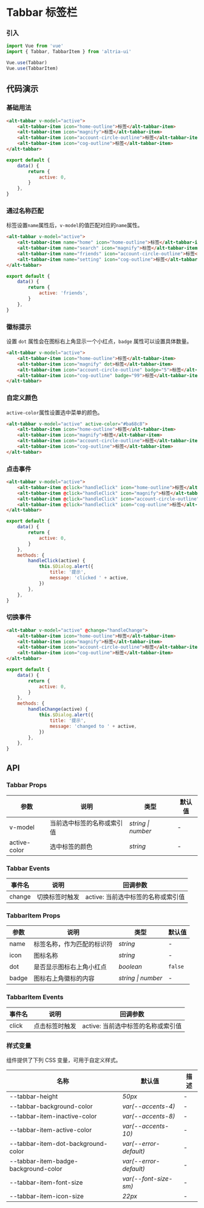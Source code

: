 # Tabbar 标签栏

### 引入

```js
import Vue from 'vue'
import { Tabbar, TabbarItem } from 'altria-ui'

Vue.use(Tabbar)
Vue.use(TabbarItem)
```

## 代码演示

### 基础用法

```html
<alt-tabbar v-model="active">
    <alt-tabbar-item icon="home-outline">标签</alt-tabbar-item>
    <alt-tabbar-item icon="magnify">标签</alt-tabbar-item>
    <alt-tabbar-item icon="account-circle-outline">标签</alt-tabbar-item>
    <alt-tabbar-item icon="cog-outline">标签</alt-tabbar-item>
</alt-tabbar>
```

```js
export default {
    data() {
        return {
            active: 0,
        }
    },
}
```

### 通过名称匹配

标签设置`name`属性后，`v-model`的值匹配对应的`name`属性。

```html
<alt-tabbar v-model="active">
    <alt-tabbar-item name="home" icon="home-outline">标签</alt-tabbar-item>
    <alt-tabbar-item name="search" icon="magnify">标签</alt-tabbar-item>
    <alt-tabbar-item name="friends" icon="account-circle-outline">标签</alt-tabbar-item>
    <alt-tabbar-item name="setting" icon="cog-outline">标签</alt-tabbar-item>
</alt-tabbar>
```

```js
export default {
    data() {
        return {
            active: 'friends',
        }
    },
}
```

### 徽标提示

设置 `dot` 属性会在图标右上角显示一个小红点，`badge` 属性可以设置具体数量。

```html
<alt-tabbar v-model="active">
    <alt-tabbar-item icon="home-outline">标签</alt-tabbar-item>
    <alt-tabbar-item icon="magnify" dot>标签</alt-tabbar-item>
    <alt-tabbar-item icon="account-circle-outline" badge="5">标签</alt-tabbar-item>
    <alt-tabbar-item icon="cog-outline" badge="99">标签</alt-tabbar-item>
</alt-tabbar>
```

### 自定义颜色

`active-color`属性设置选中菜单的颜色。

```html
<alt-tabbar v-model="active" active-color="#ba68c8">
    <alt-tabbar-item icon="home-outline">标签</alt-tabbar-item>
    <alt-tabbar-item icon="magnify">标签</alt-tabbar-item>
    <alt-tabbar-item icon="account-circle-outline">标签</alt-tabbar-item>
    <alt-tabbar-item icon="cog-outline">标签</alt-tabbar-item>
</alt-tabbar>
```

### 点击事件

```html
<alt-tabbar v-model="active">
    <alt-tabbar-item @click="handleClick" icon="home-outline">标签</alt-tabbar-item>
    <alt-tabbar-item @click="handleClick" icon="magnify">标签</alt-tabbar-item>
    <alt-tabbar-item @click="handleClick" icon="account-circle-outline">标签</alt-tabbar-item>
    <alt-tabbar-item @click="handleClick" icon="cog-outline">标签</alt-tabbar-item>
</alt-tabbar>
```

```js
export default {
    data() {
        return {
            active: 0,
        }
    },
    methods: {
        handleClick(active) {
            this.$Dialog.alert({
                title: '提示',
                message: 'clicked ' + active,
            })
        },
    },
}
```

### 切换事件

```html
<alt-tabbar v-model="active" @change="handleChange">
    <alt-tabbar-item icon="home-outline">标签</alt-tabbar-item>
    <alt-tabbar-item icon="magnify">标签</alt-tabbar-item>
    <alt-tabbar-item icon="account-circle-outline">标签</alt-tabbar-item>
    <alt-tabbar-item icon="cog-outline">标签</alt-tabbar-item>
</alt-tabbar>
```

```js
export default {
    data() {
        return {
            active: 0,
        }
    },
    methods: {
        handleChange(active) {
            this.$Dialog.alert({
                title: '提示',
                message: 'changed to ' + active,
            })
        },
    },
}
```

## API

### Tabbar Props

| 参数         | 说明                       | 类型               | 默认值 |
| ------------ | -------------------------- | ------------------ | ------ |
| v-model      | 当前选中标签的名称或索引值 | _string \| number_ | -      |
| active-color | 选中标签的颜色             | _string_           | -      |

### Tabbar Events

| 事件名 | 说明           | 回调参数                           |
| ------ | -------------- | ---------------------------------- |
| change | 切换标签时触发 | active: 当前选中标签的名称或索引值 |

### TabbarItem Props

| 参数  | 说明                       | 类型               | 默认值  |
| ----- | -------------------------- | ------------------ | ------- |
| name  | 标签名称，作为匹配的标识符 | _string_           | -       |
| icon  | 图标名称                   | _string_           | -       |
| dot   | 是否显示图标右上角小红点   | _boolean_          | `false` |
| badge | 图标右上角徽标的内容       | _string \| number_ | -       |

### TabbarItem Events

| 事件名 | 说明           | 回调参数                           |
| ------ | -------------- | ---------------------------------- |
| click  | 点击标签时触发 | active: 当前选中标签的名称或索引值 |

### 样式变量

组件提供了下列 CSS 变量，可用于自定义样式。

| 名称                                 | 默认值                 | 描述 |
| ------------------------------------ | ---------------------- | ---- |
| --tabbar-height                      | _50px_                 | -    |
| --tabbar-background-color            | _var(--accents-4)_     | -    |
| --tabbar-item-inactive-color         | _var(--accents-8)_     | -    |
| --tabbar-item-active-color           | _var(--accents-10)_    | -    |
| --tabbar-item-dot-background-color   | _var(--error-default)_ | -    |
| --tabbar-item-badge-background-color | _var(--error-default)_ | -    |
| --tabbar-item-font-size              | _var(--font-size-sm)_  | -    |
| --tabbar-item-icon-size              | _22px_                 | -    |
